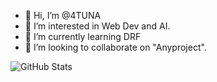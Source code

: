 - 👋 Hi, I’m @4TUNA
- 👀 I’m interested in Web Dev and AI.
- 🌱 I’m currently learning DRF
- 💞️ I’m looking to collaborate on "Anyproject".

<!---
4TUNA/4TUNA is a ✨ special ✨ repository because its `README.md` (this file) appears on your GitHub profile.
You can click the Preview link to take a look at your changes.
--->
![GitHub Stats](https://github-readme-stats.vercel.app/api?username=habiboffdev&theme=radical)

